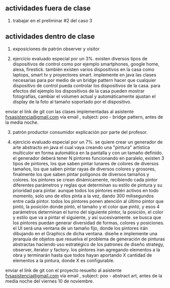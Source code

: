 ## actividades fuera de clase

1. trabajar en el preliminar #2 del caso 3

## actividades dentro de clase

1. exposiciones de patrón observer y visitor

2. ejercicio evaluado especial por un 3%. existen diversos tipos de dispositivos de control como por ejemplo smartphones, google home, alexa, firestick. también existen varios dispositivos en la casa como laptops, smart tv y proyectores smart. implemente en java las clases necesarias para por medio de un bridge pattern hacer que cualquier dispositivo de control pueda controlar los dispositivos de la casa. para efectos del ejemplo los dispositivos de la casa pueden mostrar fotografías, cambiar el volumen actual y automáticamente ajustan el display de la foto al tamaño soportado por el dispositivo.

enviar el link de git con las clases implementadas al asistente [fvsasistencia@gmail.com](fvsasistencia@gmail.com) vía email , subject: poo - bridge pattern, antes de la media noche.

3. patrón productor consumidor explicación por parte del profesor.

4. ejercicio evaluado especial por un 7%. se quiere crear un generador de arte abstracto en java el cual vaya creando una "pintura" artística multiculor en forma automática en la pantalla y con un tamaño definido. el generador deberá tener N pintores funcionando en paralelo, existen 3 tipos de pintores, los que saben pintar lunares de colores de diversos tamaños, los que saben pintar rayas de diversos colores y grosores, finalmente los que saben pintar polígonos de diversos tamaños y colores. los pintores se crean dinámicamente, recibiendo cada pintor diferentes parámetros y reglas que determinan su estilo de pintura y su prioridad para pintar. aunque todos los pintores estén activos en todo momento, solo uno de ellos pinta a la vez, dando 300 milisegundos entre cada pintor. todos los pintores ponen atención al último pintor que pintó, la posición donde pintó, el tamaño y el color que pintó, y esos 4 parámetros determinan el turno del siguiente pintor, la posición, el color y estilo que va a pintar el siguiente, y así sucesivamente. se busca que los pintores puedan generar diversidad de formas, colores y posiciones. el UI será una ventana de un tamaño fijo, donde los pintores irán dibujando en el Graphics de dicha ventana. diseñe e implemente una jerarquía de objetos que resuelva el problema de generación de pinturas abstractas haciendo uso estratégico de los patrones de diseño strategy, observer, iterator y factory. los pintores iran agregando elementos a la obra y terminarán hasta que todos hayan aportando X cantidad de elementos a la pintura, donde X es configurable.

enviar el link de git con el proyecto resuelto al asistente [fvsasistencia@gmail.com](fvsasistencia@gmail.com) vía email , subject: poo - abstract art, antes de la media noche del viernes 10 de noviembre.
